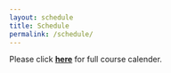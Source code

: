 ```yaml
---
layout: schedule
title: Schedule
permalink: /schedule/
---
```


Please click [**here**](test.com) for full course calender.
